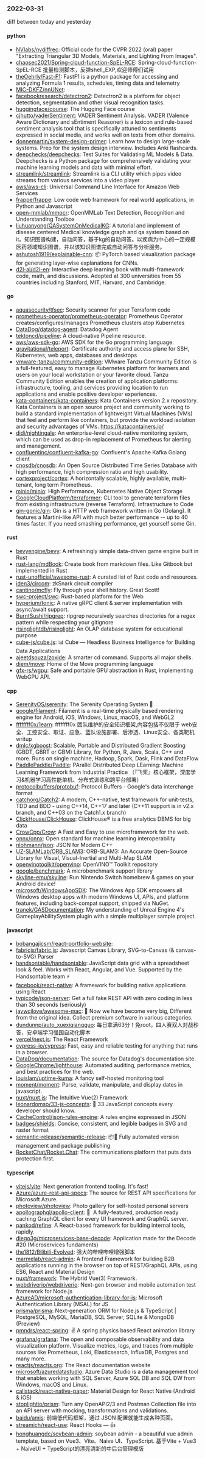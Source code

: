 ### 2022-03-31
diff between today and yesterday

#### python
* [NVlabs/nvdiffrec](https://github.com/NVlabs/nvdiffrec): Official code for the CVPR 2022 (oral) paper "Extracting Triangular 3D Models, Materials, and Lighting From Images".
* [chaosec2021/Spring-cloud-function-SpEL-RCE](https://github.com/chaosec2021/Spring-cloud-function-SpEL-RCE): Spring-cloud-function-SpEL-RCE 批量检测脚本，反弹shell_EXP,欢迎师傅们试用
* [theOehrly/Fast-F1](https://github.com/theOehrly/Fast-F1): FastF1 is a python package for accessing and analyzing Formula 1 results, schedules, timing data and telemetry
* [MIC-DKFZ/nnUNet](https://github.com/MIC-DKFZ/nnUNet): 
* [facebookresearch/detectron2](https://github.com/facebookresearch/detectron2): Detectron2 is a platform for object detection, segmentation and other visual recognition tasks.
* [huggingface/course](https://github.com/huggingface/course): The Hugging Face course
* [cjhutto/vaderSentiment](https://github.com/cjhutto/vaderSentiment): VADER Sentiment Analysis. VADER (Valence Aware Dictionary and sEntiment Reasoner) is a lexicon and rule-based sentiment analysis tool that is specifically attuned to sentiments expressed in social media, and works well on texts from other domains.
* [donnemartin/system-design-primer](https://github.com/donnemartin/system-design-primer): Learn how to design large-scale systems. Prep for the system design interview. Includes Anki flashcards.
* [deepchecks/deepchecks](https://github.com/deepchecks/deepchecks): Test Suites for Validating ML Models & Data. Deepchecks is a Python package for comprehensively validating your machine learning models and data with minimal effort.
* [streamlink/streamlink](https://github.com/streamlink/streamlink): Streamlink is a CLI utility which pipes video streams from various services into a video player
* [aws/aws-cli](https://github.com/aws/aws-cli): Universal Command Line Interface for Amazon Web Services
* [frappe/frappe](https://github.com/frappe/frappe): Low code web framework for real world applications, in Python and Javascript
* [open-mmlab/mmocr](https://github.com/open-mmlab/mmocr): OpenMMLab Text Detection, Recognition and Understanding Toolbox
* [liuhuanyong/QASystemOnMedicalKG](https://github.com/liuhuanyong/QASystemOnMedicalKG): A tutorial and implement of disease centered Medical knowledge graph and qa system based on it。知识图谱构建，自动问答，基于kg的自动问答。以疾病为中心的一定规模医药领域知识图谱，并以该知识图谱完成自动问答与分析服务。
* [ashutosh1919/explainable-cnn](https://github.com/ashutosh1919/explainable-cnn): 📦 PyTorch based visualization package for generating layer-wise explanations for CNNs.
* [d2l-ai/d2l-en](https://github.com/d2l-ai/d2l-en): Interactive deep learning book with multi-framework code, math, and discussions. Adopted at 300 universities from 55 countries including Stanford, MIT, Harvard, and Cambridge.

#### go
* [aquasecurity/tfsec](https://github.com/aquasecurity/tfsec): Security scanner for your Terraform code
* [prometheus-operator/prometheus-operator](https://github.com/prometheus-operator/prometheus-operator): Prometheus Operator creates/configures/manages Prometheus clusters atop Kubernetes
* [DataDog/datadog-agent](https://github.com/DataDog/datadog-agent): Datadog Agent
* [tektoncd/pipeline](https://github.com/tektoncd/pipeline): A cloud-native Pipeline resource.
* [aws/aws-sdk-go](https://github.com/aws/aws-sdk-go): AWS SDK for the Go programming language.
* [gravitational/teleport](https://github.com/gravitational/teleport): Certificate authority and access plane for SSH, Kubernetes, web apps, databases and desktops
* [vmware-tanzu/community-edition](https://github.com/vmware-tanzu/community-edition): VMware Tanzu Community Edition is a full-featured, easy to manage Kubernetes platform for learners and users on your local workstation or your favorite cloud. Tanzu Community Edition enables the creation of application platforms: infrastructure, tooling, and services providing location to run applications and enable positive developer experiences.
* [kata-containers/kata-containers](https://github.com/kata-containers/kata-containers): Kata Containers version 2.x repository. Kata Containers is an open source project and community working to build a standard implementation of lightweight Virtual Machines (VMs) that feel and perform like containers, but provide the workload isolation and security advantages of VMs. https://katacontainers.io/
* [didi/nightingale](https://github.com/didi/nightingale): An enterprise-level cloud-native monitoring system, which can be used as drop-in replacement of Prometheus for alerting and management.
* [confluentinc/confluent-kafka-go](https://github.com/confluentinc/confluent-kafka-go): Confluent's Apache Kafka Golang client
* [cnosdb/cnosdb](https://github.com/cnosdb/cnosdb): An Open Source Distributed Time Series Database with high performance, high compression ratio and high usability.
* [cortexproject/cortex](https://github.com/cortexproject/cortex): A horizontally scalable, highly available, multi-tenant, long term Prometheus.
* [minio/minio](https://github.com/minio/minio): High Performance, Kubernetes Native Object Storage
* [GoogleCloudPlatform/terraformer](https://github.com/GoogleCloudPlatform/terraformer): CLI tool to generate terraform files from existing infrastructure (reverse Terraform). Infrastructure to Code
* [gin-gonic/gin](https://github.com/gin-gonic/gin): Gin is a HTTP web framework written in Go (Golang). It features a Martini-like API with much better performance -- up to 40 times faster. If you need smashing performance, get yourself some Gin.

#### rust
* [bevyengine/bevy](https://github.com/bevyengine/bevy): A refreshingly simple data-driven game engine built in Rust
* [rust-lang/mdBook](https://github.com/rust-lang/mdBook): Create book from markdown files. Like Gitbook but implemented in Rust
* [rust-unofficial/awesome-rust](https://github.com/rust-unofficial/awesome-rust): A curated list of Rust code and resources.
* [iden3/circom](https://github.com/iden3/circom): zkSnark circuit compiler
* [cantino/mcfly](https://github.com/cantino/mcfly): Fly through your shell history. Great Scott!
* [swc-project/swc](https://github.com/swc-project/swc): Rust-based platform for the Web
* [hyperium/tonic](https://github.com/hyperium/tonic): A native gRPC client & server implementation with async/await support.
* [BurntSushi/ripgrep](https://github.com/BurntSushi/ripgrep): ripgrep recursively searches directories for a regex pattern while respecting your gitignore
* [risinglightdb/risinglight](https://github.com/risinglightdb/risinglight): An OLAP database system for educational purpose
* [cube-js/cube.js](https://github.com/cube-js/cube.js): 📊 Cube — Headless Business Intelligence for Building Data Applications
* [ajeetdsouza/zoxide](https://github.com/ajeetdsouza/zoxide): A smarter cd command. Supports all major shells.
* [diem/move](https://github.com/diem/move): Home of the Move programming language
* [gfx-rs/wgpu](https://github.com/gfx-rs/wgpu): Safe and portable GPU abstraction in Rust, implementing WebGPU API.

#### cpp
* [SerenityOS/serenity](https://github.com/SerenityOS/serenity): The Serenity Operating System 🐞
* [google/filament](https://github.com/google/filament): Filament is a real-time physically based rendering engine for Android, iOS, Windows, Linux, macOS, and WebGL2
* [ffffffff0x/1earn](https://github.com/ffffffff0x/1earn): ffffffff0x 团队维护的安全知识框架,内容包括不仅限于 web安全、工控安全、取证、应急、蓝队设施部署、后渗透、Linux安全、各类靶机writup
* [dmlc/xgboost](https://github.com/dmlc/xgboost): Scalable, Portable and Distributed Gradient Boosting (GBDT, GBRT or GBM) Library, for Python, R, Java, Scala, C++ and more. Runs on single machine, Hadoop, Spark, Dask, Flink and DataFlow
* [PaddlePaddle/Paddle](https://github.com/PaddlePaddle/Paddle): PArallel Distributed Deep LEarning: Machine Learning Framework from Industrial Practice （『飞桨』核心框架，深度学习&机器学习高性能单机、分布式训练和跨平台部署）
* [protocolbuffers/protobuf](https://github.com/protocolbuffers/protobuf): Protocol Buffers - Google's data interchange format
* [catchorg/Catch2](https://github.com/catchorg/Catch2): A modern, C++-native, test framework for unit-tests, TDD and BDD - using C++14, C++17 and later (C++11 support is in v2.x branch, and C++03 on the Catch1.x branch)
* [ClickHouse/ClickHouse](https://github.com/ClickHouse/ClickHouse): ClickHouse® is a free analytics DBMS for big data
* [CrowCpp/Crow](https://github.com/CrowCpp/Crow): A Fast and Easy to use microframework for the web.
* [onnx/onnx](https://github.com/onnx/onnx): Open standard for machine learning interoperability
* [nlohmann/json](https://github.com/nlohmann/json): JSON for Modern C++
* [UZ-SLAMLab/ORB_SLAM3](https://github.com/UZ-SLAMLab/ORB_SLAM3): ORB-SLAM3: An Accurate Open-Source Library for Visual, Visual-Inertial and Multi-Map SLAM
* [openvinotoolkit/openvino](https://github.com/openvinotoolkit/openvino): OpenVINO™ Toolkit repository
* [google/benchmark](https://github.com/google/benchmark): A microbenchmark support library
* [skyline-emu/skyline](https://github.com/skyline-emu/skyline): Run Nintendo Switch homebrew & games on your Android device!
* [microsoft/WindowsAppSDK](https://github.com/microsoft/WindowsAppSDK): The Windows App SDK empowers all Windows desktop apps with modern Windows UI, APIs, and platform features, including back-compat support, shipped via NuGet.
* [tranek/GASDocumentation](https://github.com/tranek/GASDocumentation): My understanding of Unreal Engine 4's GameplayAbilitySystem plugin with a simple multiplayer sample project.

#### javascript
* [bobangajicsm/react-portfolio-website](https://github.com/bobangajicsm/react-portfolio-website): 
* [fabricjs/fabric.js](https://github.com/fabricjs/fabric.js): Javascript Canvas Library, SVG-to-Canvas (& canvas-to-SVG) Parser
* [handsontable/handsontable](https://github.com/handsontable/handsontable): JavaScript data grid with a spreadsheet look & feel. Works with React, Angular, and Vue. Supported by the Handsontable team ⚡
* [facebook/react-native](https://github.com/facebook/react-native): A framework for building native applications using React
* [typicode/json-server](https://github.com/typicode/json-server): Get a full fake REST API with zero coding in less than 30 seconds (seriously)
* [jaywcjlove/awesome-mac](https://github.com/jaywcjlove/awesome-mac):  Now we have become very big, Different from the original idea. Collect premium software in various categories.
* [dundunnp/auto_xuexiqiangguo](https://github.com/dundunnp/auto_xuexiqiangguo): 每日拿满63分！免root，四人赛双人对战秒答，安卓端学习强国自动化脚本
* [vercel/next.js](https://github.com/vercel/next.js): The React Framework
* [cypress-io/cypress](https://github.com/cypress-io/cypress): Fast, easy and reliable testing for anything that runs in a browser.
* [DataDog/documentation](https://github.com/DataDog/documentation): The source for Datadog's documentation site.
* [GoogleChrome/lighthouse](https://github.com/GoogleChrome/lighthouse): Automated auditing, performance metrics, and best practices for the web.
* [louislam/uptime-kuma](https://github.com/louislam/uptime-kuma): A fancy self-hosted monitoring tool
* [moment/moment](https://github.com/moment/moment): Parse, validate, manipulate, and display dates in javascript.
* [nuxt/nuxt.js](https://github.com/nuxt/nuxt.js): The Intuitive Vue(2) Framework
* [leonardomso/33-js-concepts](https://github.com/leonardomso/33-js-concepts): 📜 33 JavaScript concepts every developer should know.
* [CacheControl/json-rules-engine](https://github.com/CacheControl/json-rules-engine): A rules engine expressed in JSON
* [badges/shields](https://github.com/badges/shields): Concise, consistent, and legible badges in SVG and raster format
* [semantic-release/semantic-release](https://github.com/semantic-release/semantic-release): 📦🚀 Fully automated version management and package publishing
* [RocketChat/Rocket.Chat](https://github.com/RocketChat/Rocket.Chat): The communications platform that puts data protection first.

#### typescript
* [vitejs/vite](https://github.com/vitejs/vite): Next generation frontend tooling. It's fast!
* [Azure/azure-rest-api-specs](https://github.com/Azure/azure-rest-api-specs): The source for REST API specifications for Microsoft Azure.
* [photoview/photoview](https://github.com/photoview/photoview): Photo gallery for self-hosted personal servers
* [apollographql/apollo-client](https://github.com/apollographql/apollo-client): 🚀  A fully-featured, production ready caching GraphQL client for every UI framework and GraphQL server.
* [pankod/refine](https://github.com/pankod/refine): A React-based framework for building internal tools, rapidly.
* [diego3g/microservices-base-decode](https://github.com/diego3g/microservices-base-decode): Application made for the Decode #20 (Microservices fundaments)
* [the1812/Bilibili-Evolved](https://github.com/the1812/Bilibili-Evolved): 强大的哔哩哔哩增强脚本
* [marmelab/react-admin](https://github.com/marmelab/react-admin): A frontend Framework for building B2B applications running in the browser on top of REST/GraphQL APIs, using ES6, React and Material Design
* [nuxt/framework](https://github.com/nuxt/framework): The Hybrid Vue(3) Framework.
* [webdriverio/webdriverio](https://github.com/webdriverio/webdriverio): Next-gen browser and mobile automation test framework for Node.js
* [AzureAD/microsoft-authentication-library-for-js](https://github.com/AzureAD/microsoft-authentication-library-for-js): Microsoft Authentication Library (MSAL) for JS
* [prisma/prisma](https://github.com/prisma/prisma): Next-generation ORM for Node.js & TypeScript | PostgreSQL, MySQL, MariaDB, SQL Server, SQLite & MongoDB (Preview)
* [pmndrs/react-spring](https://github.com/pmndrs/react-spring): ✌️ A spring physics based React animation library
* [grafana/grafana](https://github.com/grafana/grafana): The open and composable observability and data visualization platform. Visualize metrics, logs, and traces from multiple sources like Prometheus, Loki, Elasticsearch, InfluxDB, Postgres and many more.
* [reactjs/reactjs.org](https://github.com/reactjs/reactjs.org): The React documentation website
* [microsoft/azuredatastudio](https://github.com/microsoft/azuredatastudio): Azure Data Studio is a data management tool that enables working with SQL Server, Azure SQL DB and SQL DW from Windows, macOS and Linux.
* [callstack/react-native-paper](https://github.com/callstack/react-native-paper): Material Design for React Native (Android & iOS)
* [stoplightio/prism](https://github.com/stoplightio/prism): Turn any OpenAPI2/3 and Postman Collection file into an API server with mocking, transformations and validations.
* [baidu/amis](https://github.com/baidu/amis): 前端低代码框架，通过 JSON 配置就能生成各种页面。
* [streamich/react-use](https://github.com/streamich/react-use): React Hooks — 👍
* [honghuangdc/soybean-admin](https://github.com/honghuangdc/soybean-admin): soybean admin - a beautiful vue admin template, based on Vue3、Vite、Naive UI、TypeScript. 基于Vite + Vue3 + NaiveUI + TypeScript的漂亮清新的中后台管理模版
